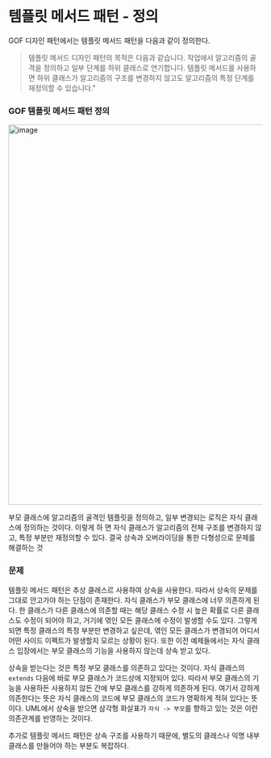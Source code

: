 # 템플릿 메서드 패턴 - 정의
GOF 디자인 패턴에서는 템플릿 메서드 패턴을 다음과 같이 정의한다.

> 템플릿 메서드 디자인 패턴의 목적은 다음과 같습니다. 작업에서 알고리즘의 골격을 정의하고 일부 단계를 하위 클래스로 연기합니다. 템플릿 메서드를 사용하면 하위 클래스가 알고리즘의 구조를 변경하지 않고도 알고리즘의 특정 단계를 재정의할 수 있습니다."

### GOF 템플릿 메서드 패턴 정의
<img width="753" alt="image" src="https://github.com/rhqudco/Spring-advance/assets/55828130/9af1894c-f07d-40cb-8e19-de4a20af967d">

부모 클래스에 알고리즘의 골격인 템플릿을 정의하고, 일부 변경되는 로직은 자식 클래스에 정의하는 것이다.
이렇게 하 면 자식 클래스가 알고리즘의 전체 구조를 변경하지 않고, 특정 부분만 재정의할 수 있다.
결국 상속과 오버라이딩을 통한 다형성으로 문제를 해결하는 것

### 문제
템플릿 메서드 패턴은 추상 클래스르 사용하여 상속을 사용한다. 따라서 상속의 문제를 그대로 안고가야 하는 단점이 존재한다.
자식 클래스가 부모 클래스에 너무 의존하게 된다. 한 클래스가 다른 클래스에 의존할 때는 해당 클래스 수정 시 높은 확률로 다른 클래스도 수정이 되어야 하고, 거기에 엮인 모든 클래스에 수정이 발생할 수도 있다.
그렇게 되면 특정 클래스의 특정 부분만 변경하고 싶은데, 엮인 모든 클래스가 변경되어 어디서 어떤 사이드 이펙트가 발생할지 모르는 상황이 된다.
또한 이전 예제들에서는 자식 클래스 입장에서는 부모 클래스의 기능을 사용하지 않는데 상속 받고 있다.

상속을 받는다는 것은 특정 부모 클래스를 의존하고 있다는 것이다.
자식 클래스의 `extends` 다음에 바로 부모 클래스가 코드상에 지정되어 있다.
따라서 부모 클래스의 기능을 사용하든 사용하지 않든 간에 부모 클래스를 강하게 의존하게 된다.
여기서 강하게 의존한다는 뜻은 자식 클래스의 코드에 부모 클래스의 코드가 명확하게 적혀 있다는 뜻이다.
UML에서 상속을 받으면 삼각형 화살표가 `자식 -> 부모`를 향하고 있는 것은 이런 의존관계를 반영하는 것이다.

추가로 템플릿 메서드 패턴은 상속 구조를 사용하기 때문에, 별도의 클래스나 익명 내부 클래스를 만들어야 하는 부분도 복잡하다.